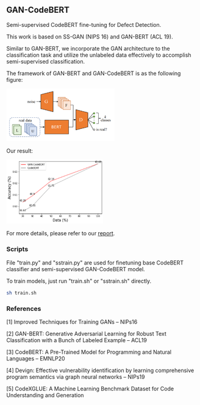 ## GAN-CodeBERT

Semi-supervised CodeBERT fine-tuning for Defect Detection.

This work is based on SS-GAN (NIPS 16) and GAN-BERT (ACL 19).

Similar to GAN-BERT, we incorporate the GAN architecture to the classification task and utilize the unlabeled data effectively to accomplish semi-supervised classification.

The framework of GAN-BERT and GAN-CodeBERT is as the following figure:

<img src="pics/model.png" style="zoom:60%;" />

Our result:

<img src="pics/acc.png" style="zoom:60%;" />

For more details, please refer to our [report]().

### Scripts

File "train.py" and "sstrain.py" are used for finetuning base CodeBERT classifier and semi-supervised GAN-CodeBERT model.

To train models, just run "train.sh" or "sstrain.sh" directly.

```sh
sh train.sh
```

### References

[1] Improved Techniques for Training GANs – NIPs16

[2] GAN-BERT: Generative Adversarial Learning for Robust Text Classification with a Bunch of Labeled Example – ACL19

[3] CodeBERT: A Pre-Trained Model for Programming and Natural Languages – EMNLP20

[4] Devign: Effective vulnerability identification by learning comprehensive program semantics via graph neural networks – NIPs19

[5] CodeXGLUE: A Machine Learning Benchmark Dataset for Code Understanding and Generation
